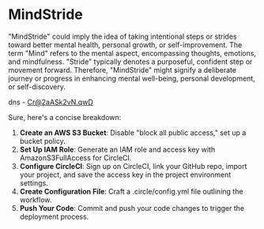 # MindStride
"MindStride" could imply the idea of taking intentional steps or strides toward better mental health, personal growth, or self-improvement. The term "Mind" refers to the mental aspect, encompassing thoughts, emotions, and mindfulness. "Stride" typically denotes a purposeful, confident step or movement forward. Therefore, "MindStride" might signify a deliberate journey or progress in enhancing mental well-being, personal development, or self-discovery.

dns - Cr@2aASk2vN.qwD

Sure, here's a concise breakdown:

1) **Create an AWS S3 Bucket**: Disable "block all public access," set up a bucket policy.
2) **Set Up IAM Role**: Generate an IAM role and access key with AmazonS3FullAccess for CircleCI.
3) **Configure CircleCI**: Sign up on CircleCI, link your GitHub repo, import your project, and save the access key in the project environment settings.
4) **Create Configuration File**: Craft a .circle/config.yml file outlining the workflow.
5) **Push Your Code**: Commit and push your code changes to trigger the deployment process.